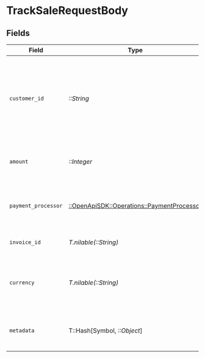 # TrackSaleRequestBody


## Fields

| Field                                                                                                             | Type                                                                                                              | Required                                                                                                          | Description                                                                                                       |
| ----------------------------------------------------------------------------------------------------------------- | ----------------------------------------------------------------------------------------------------------------- | ----------------------------------------------------------------------------------------------------------------- | ----------------------------------------------------------------------------------------------------------------- |
| `customer_id`                                                                                                     | *::String*                                                                                                        | :heavy_check_mark:                                                                                                | This is the unique identifier for the customer in the client's app. This is used to track the customer's journey. |
| `amount`                                                                                                          | *::Integer*                                                                                                       | :heavy_check_mark:                                                                                                | The amount of the sale. Should be passed in cents.                                                                |
| `payment_processor`                                                                                               | [::OpenApiSDK::Operations::PaymentProcessor](../../models/operations/paymentprocessor.md)                         | :heavy_check_mark:                                                                                                | The payment processor via which the sale was made.                                                                |
| `invoice_id`                                                                                                      | *T.nilable(::String)*                                                                                             | :heavy_minus_sign:                                                                                                | The invoice ID of the sale.                                                                                       |
| `currency`                                                                                                        | *T.nilable(::String)*                                                                                             | :heavy_minus_sign:                                                                                                | The currency of the sale. Accepts ISO 4217 currency codes.                                                        |
| `metadata`                                                                                                        | T::Hash[Symbol, *::Object*]                                                                                       | :heavy_minus_sign:                                                                                                | Additional metadata to be stored with the sale event.                                                             |